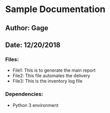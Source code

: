 # Sample Documentation
## Author: Gage 
## Date: 12/20/2018

### Files:

* File1: This is to generate the main report
* File2: This file automates the delivery
* File3: This is the inventory log file

### Dependencies:
* Python 3 environment

